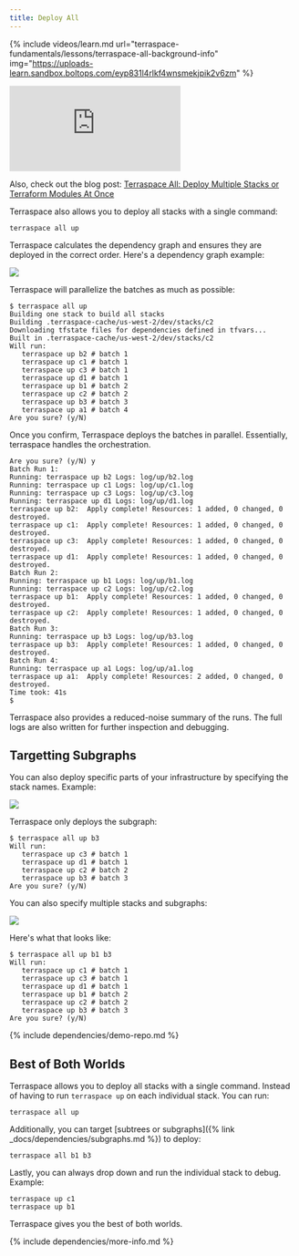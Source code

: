 ```yaml
---
title: Deploy All
---
```


{% include videos/learn.md
     url="terraspace-fundamentals/lessons/terraspace-all-background-info"
     img="https://uploads-learn.sandbox.boltops.com/eyp831l4rlkf4wnsmekjpik2v6zm" %}

<div class="video-box"><div class="video-container"><iframe src="https://www.youtube.com/embed/GjlWeYAGWIE?rel=0" frameborder="0" allowfullscreen=""></iframe></div></div>

Also, check out the blog post: [Terraspace All: Deploy Multiple Stacks or Terraform Modules At Once](https://blog.boltops.com/2020/09/19/terraspace-all-deploy-multiple-stacks-at-once)

Terraspace also allows you to deploy all stacks with a single command:

    terraspace all up

Terraspace calculates the dependency graph and ensures they are deployed in the correct order. Here's a dependency graph example:

![](https://img.boltops.com/boltops/tools/terraspace/dependencies/deploy-all-a1.png)

Terraspace will parallelize the batches as much as possible:

    $ terraspace all up
    Building one stack to build all stacks
    Building .terraspace-cache/us-west-2/dev/stacks/c2
    Downloading tfstate files for dependencies defined in tfvars...
    Built in .terraspace-cache/us-west-2/dev/stacks/c2
    Will run:
       terraspace up b2 # batch 1
       terraspace up c1 # batch 1
       terraspace up c3 # batch 1
       terraspace up d1 # batch 1
       terraspace up b1 # batch 2
       terraspace up c2 # batch 2
       terraspace up b3 # batch 3
       terraspace up a1 # batch 4
    Are you sure? (y/N)

Once you confirm, Terraspace deploys the batches in parallel. Essentially, terraspace handles the orchestration.

    Are you sure? (y/N) y
    Batch Run 1:
    Running: terraspace up b2 Logs: log/up/b2.log
    Running: terraspace up c1 Logs: log/up/c1.log
    Running: terraspace up c3 Logs: log/up/c3.log
    Running: terraspace up d1 Logs: log/up/d1.log
    terraspace up b2:  Apply complete! Resources: 1 added, 0 changed, 0 destroyed.
    terraspace up c1:  Apply complete! Resources: 1 added, 0 changed, 0 destroyed.
    terraspace up c3:  Apply complete! Resources: 1 added, 0 changed, 0 destroyed.
    terraspace up d1:  Apply complete! Resources: 1 added, 0 changed, 0 destroyed.
    Batch Run 2:
    Running: terraspace up b1 Logs: log/up/b1.log
    Running: terraspace up c2 Logs: log/up/c2.log
    terraspace up b1:  Apply complete! Resources: 1 added, 0 changed, 0 destroyed.
    terraspace up c2:  Apply complete! Resources: 1 added, 0 changed, 0 destroyed.
    Batch Run 3:
    Running: terraspace up b3 Logs: log/up/b3.log
    terraspace up b3:  Apply complete! Resources: 1 added, 0 changed, 0 destroyed.
    Batch Run 4:
    Running: terraspace up a1 Logs: log/up/a1.log
    terraspace up a1:  Apply complete! Resources: 2 added, 0 changed, 0 destroyed.
    Time took: 41s
    $

Terraspace also provides a reduced-noise summary of the runs. The full logs are also written for further inspection and debugging.

## Targetting Subgraphs

You can also deploy specific parts of your infrastructure by specifying the stack names. Example:

![](https://img.boltops.com/boltops/tools/terraspace/dependencies/deploy-all-a1-sub-b3.png)

Terraspace only deploys the subgraph:

    $ terraspace all up b3
    Will run:
       terraspace up c3 # batch 1
       terraspace up d1 # batch 1
       terraspace up c2 # batch 2
       terraspace up b3 # batch 3
    Are you sure? (y/N)

You can also specify multiple stacks and subgraphs:

![](https://img.boltops.com/boltops/tools/terraspace/dependencies/deploy-all-a1-sub-b1-b3.png)

Here's what that looks like:

    $ terraspace all up b1 b3
    Will run:
       terraspace up c1 # batch 1
       terraspace up c3 # batch 1
       terraspace up d1 # batch 1
       terraspace up b1 # batch 2
       terraspace up c2 # batch 2
       terraspace up b3 # batch 3
    Are you sure? (y/N)

{% include dependencies/demo-repo.md %}

## Best of Both Worlds

Terraspace allows you to deploy all stacks with a single command. Instead of having to run `terraspace up` on each individual stack. You can run:

    terraspace all up

Additionally, you can target [subtrees or subgraphs]({% link _docs/dependencies/subgraphs.md %}) to deploy:

    terraspace all b1 b3

Lastly, you can always drop down and run the individual stack to debug. Example:

    terraspace up c1
    terraspace up b1

Terraspace gives you the best of both worlds.

{% include dependencies/more-info.md %}
